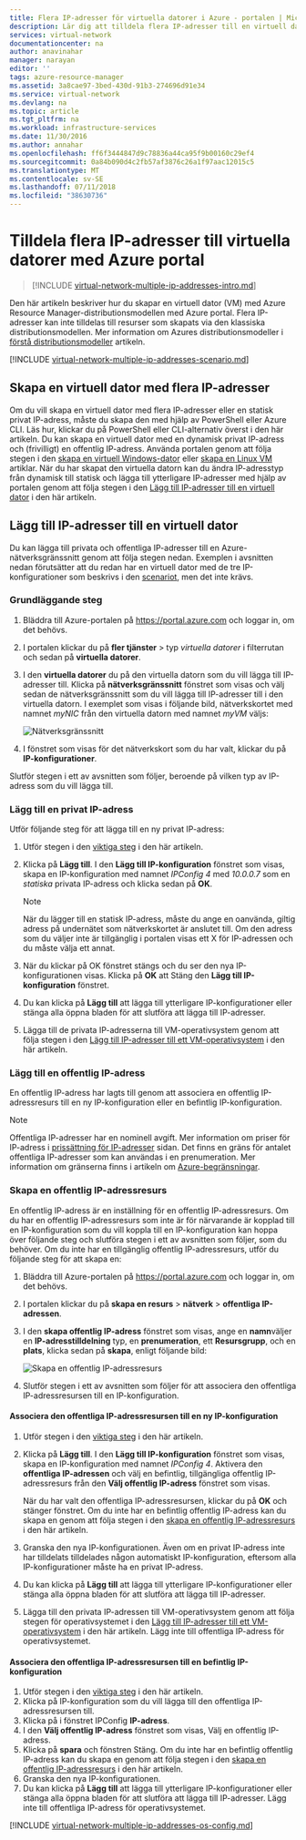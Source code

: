 ```yaml
---
title: Flera IP-adresser för virtuella datorer i Azure - portalen | Microsoft Docs
description: Lär dig att tilldela flera IP-adresser till en virtuell dator med Azure-portalen | Resource Manager.
services: virtual-network
documentationcenter: na
author: anavinahar
manager: narayan
editor: ''
tags: azure-resource-manager
ms.assetid: 3a8cae97-3bed-430d-91b3-274696d91e34
ms.service: virtual-network
ms.devlang: na
ms.topic: article
ms.tgt_pltfrm: na
ms.workload: infrastructure-services
ms.date: 11/30/2016
ms.author: annahar
ms.openlocfilehash: ff6f3444847d9c78836a44ca95f9b00160c29ef4
ms.sourcegitcommit: 0a84b090d4c2fb57af3876c26a1f97aac12015c5
ms.translationtype: MT
ms.contentlocale: sv-SE
ms.lasthandoff: 07/11/2018
ms.locfileid: "38630736"
---
```

# <a name="assign-multiple-ip-addresses-to-virtual-machines-using-the-azure-portal"></a>Tilldela flera IP-adresser till virtuella datorer med Azure portal

>[!INCLUDE [virtual-network-multiple-ip-addresses-intro.md](../../includes/virtual-network-multiple-ip-addresses-intro.md)]
>
Den här artikeln beskriver hur du skapar en virtuell dator (VM) med Azure Resource Manager-distributionsmodellen med Azure portal. Flera IP-adresser kan inte tilldelas till resurser som skapats via den klassiska distributionsmodellen. Mer information om Azures distributionsmodeller i [förstå distributionsmodeller](../resource-manager-deployment-model.md) artikeln.

[!INCLUDE [virtual-network-multiple-ip-addresses-scenario.md](../../includes/virtual-network-multiple-ip-addresses-scenario.md)]

## <a name = "create"></a>Skapa en virtuell dator med flera IP-adresser

Om du vill skapa en virtuell dator med flera IP-adresser eller en statisk privat IP-adress, måste du skapa den med hjälp av PowerShell eller Azure CLI. Läs hur, klickar du på PowerShell eller CLI-alternativ överst i den här artikeln. Du kan skapa en virtuell dator med en dynamisk privat IP-adress och (frivilligt) en offentlig IP-adress. Använda portalen genom att följa stegen i den [skapa en virtuell Windows-dator](../virtual-machines/virtual-machines-windows-hero-tutorial.md) eller [skapa en Linux VM](../virtual-machines/linux/quick-create-portal.md) artiklar. När du har skapat den virtuella datorn kan du ändra IP-adresstyp från dynamisk till statisk och lägga till ytterligare IP-adresser med hjälp av portalen genom att följa stegen i den [Lägg till IP-adresser till en virtuell dator](#add) i den här artikeln.

## <a name="add"></a>Lägg till IP-adresser till en virtuell dator

Du kan lägga till privata och offentliga IP-adresser till en Azure-nätverksgränssnitt genom att följa stegen nedan. Exemplen i avsnitten nedan förutsätter att du redan har en virtuell dator med de tre IP-konfigurationer som beskrivs i den [scenariot](#Scenario), men det inte krävs.

### <a name="coreadd"></a>Grundläggande steg

1. Bläddra till Azure-portalen på https://portal.azure.com och loggar in, om det behövs.
2. I portalen klickar du på **fler tjänster** > typ *virtuella datorer* i filterrutan och sedan på **virtuella datorer**.
3. I den **virtuella datorer** du på den virtuella datorn som du vill lägga till IP-adresser till. Klicka på **nätverksgränssnitt** fönstret som visas och välj sedan de nätverksgränssnitt som du vill lägga till IP-adresser till i den virtuella datorn. I exemplet som visas i följande bild, nätverkskortet med namnet *myNIC* från den virtuella datorn med namnet *myVM* väljs:

    ![Nätverksgränssnitt](./media/virtual-network-multiple-ip-addresses-portal/figure1.png)

4. I fönstret som visas för det nätverkskort som du har valt, klickar du på **IP-konfigurationer**.

Slutför stegen i ett av avsnitten som följer, beroende på vilken typ av IP-adress som du vill lägga till.

### <a name="add-a-private-ip-address"></a>**Lägg till en privat IP-adress**

Utför följande steg för att lägga till en ny privat IP-adress:

1. Utför stegen i den [viktiga steg](#coreadd) i den här artikeln.
2. Klicka på **Lägg till**. I den **Lägg till IP-konfiguration** fönstret som visas, skapa en IP-konfiguration med namnet *IPConfig 4* med *10.0.0.7* som en *statiska* privata IP-adress och klicka sedan på **OK**.

    > [!NOTE]
    > När du lägger till en statisk IP-adress, måste du ange en oanvända, giltig adress på undernätet som nätverkskortet är anslutet till. Om den adress som du väljer inte är tillgänglig i portalen visas ett X för IP-adressen och du måste välja ett annat.

3. När du klickar på OK fönstret stängs och du ser den nya IP-konfigurationen visas. Klicka på **OK** att Stäng den **Lägg till IP-konfiguration** fönstret.
4. Du kan klicka på **Lägg till** att lägga till ytterligare IP-konfigurationer eller stänga alla öppna bladen för att slutföra att lägga till IP-adresser.
5. Lägga till de privata IP-adresserna till VM-operativsystem genom att följa stegen i den [Lägg till IP-adresser till ett VM-operativsystem](#os-config) i den här artikeln.

### <a name="add-a-public-ip-address"></a>Lägg till en offentlig IP-adress

En offentlig IP-adress har lagts till genom att associera en offentlig IP-adressresurs till en ny IP-konfiguration eller en befintlig IP-konfiguration.

> [!NOTE]
> Offentliga IP-adresser har en nominell avgift. Mer information om priser för IP-adress i [prissättning för IP-adresser](https://azure.microsoft.com/pricing/details/ip-addresses) sidan. Det finns en gräns för antalet offentliga IP-adresser som kan användas i en prenumeration. Mer information om gränserna finns i artikeln om [Azure-begränsningar](../azure-subscription-service-limits.md#networking-limits).
> 

### <a name="create-public-ip"></a>Skapa en offentlig IP-adressresurs

En offentlig IP-adress är en inställning för en offentlig IP-adressresurs. Om du har en offentlig IP-adressresurs som inte är för närvarande är kopplad till en IP-konfiguration som du vill koppla till en IP-konfiguration kan hoppa över följande steg och slutföra stegen i ett av avsnitten som följer, som du behöver. Om du inte har en tillgänglig offentlig IP-adressresurs, utför du följande steg för att skapa en:

1. Bläddra till Azure-portalen på https://portal.azure.com och loggar in, om det behövs.
3. I portalen klickar du på **skapa en resurs** > **nätverk** > **offentliga IP-adressen**.
4. I den **skapa offentlig IP-adress** fönstret som visas, ange en **namn**väljer en **IP-adresstilldelning** typ, en **prenumeration**, ett **Resursgrupp**, och en **plats**, klicka sedan på **skapa**, enligt följande bild:

    ![Skapa en offentlig IP-adressresurs](./media/virtual-network-multiple-ip-addresses-portal/figure5.png)

5. Slutför stegen i ett av avsnitten som följer för att associera den offentliga IP-adressresursen till en IP-konfiguration.

#### <a name="associate-the-public-ip-address-resource-to-a-new-ip-configuration"></a>Associera den offentliga IP-adressresursen till en ny IP-konfiguration

1. Utför stegen i den [viktiga steg](#coreadd) i den här artikeln.
2. Klicka på **Lägg till**. I den **Lägg till IP-konfiguration** fönstret som visas, skapa en IP-konfiguration med namnet *IPConfig 4*. Aktivera den **offentliga IP-adressen** och välj en befintlig, tillgängliga offentlig IP-adressresurs från den **Välj offentlig IP-adress** fönstret som visas.

    När du har valt den offentliga IP-adressresursen, klickar du på **OK** och stänger fönstret. Om du inte har en befintlig offentlig IP-adress kan du skapa en genom att följa stegen i den [skapa en offentlig IP-adressresurs](#create-public-ip) i den här artikeln. 

3. Granska den nya IP-konfigurationen. Även om en privat IP-adress inte har tilldelats tilldelades någon automatiskt IP-konfiguration, eftersom alla IP-konfigurationer måste ha en privat IP-adress.
4. Du kan klicka på **Lägg till** att lägga till ytterligare IP-konfigurationer eller stänga alla öppna bladen för att slutföra att lägga till IP-adresser.
5. Lägga till den privata IP-adressen till VM-operativsystem genom att följa stegen för operativsystemet i den [Lägg till IP-adresser till ett VM-operativsystem](#os-config) i den här artikeln. Lägg inte till offentliga IP-adress för operativsystemet.

#### <a name="associate-the-public-ip-address-resource-to-an-existing-ip-configuration"></a>Associera den offentliga IP-adressresursen till en befintlig IP-konfiguration

1. Utför stegen i den [viktiga steg](#coreadd) i den här artikeln.
2. Klicka på IP-konfiguration som du vill lägga till den offentliga IP-adressresursen till.
3. Klicka på i fönstret IPConfig **IP-adress**.
4. I den **Välj offentlig IP-adress** fönstret som visas, Välj en offentlig IP-adress.
5. Klicka på **spara** och fönstren Stäng. Om du inte har en befintlig offentlig IP-adress kan du skapa en genom att följa stegen i den [skapa en offentlig IP-adressresurs](#create-public-ip) i den här artikeln.
3. Granska den nya IP-konfigurationen.
4. Du kan klicka på **Lägg till** att lägga till ytterligare IP-konfigurationer eller stänga alla öppna bladen för att slutföra att lägga till IP-adresser. Lägg inte till offentliga IP-adress för operativsystemet.


[!INCLUDE [virtual-network-multiple-ip-addresses-os-config.md](../../includes/virtual-network-multiple-ip-addresses-os-config.md)]
